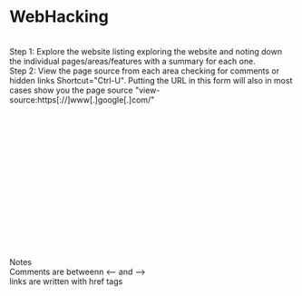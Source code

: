 # WebHacking
<br>
Step 1: Explore the website listing exploring the website and noting down the individual pages/areas/features with a summary for each one.
<br>
Step 2: View the page source from each area checking for comments or hidden links Shortcut="Ctrl-U". Putting the URL in this form will also in most cases show you the page source "view-source:https[://]www[.]google[.]com/"
<br>






<br><br><br><br><br><br><br><br><br><br><br><br><br><br><br>
Notes<br>
Comments are betweenn <-- and --><br>
links are written with href tags<br>
